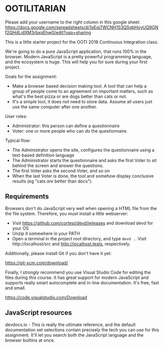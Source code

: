 OOTILITARIAN
============
Please add your username to the right column in this google sheet:
https://docs.google.com/spreadsheets/d/1gEqj7WCNH1S3QSgbHoyUQ9GNf2QHdLidXM3rbxqEhw0/edit?usp=sharing

This is a little starter project for the OOTI 2018 Continuous Integration class.

We're going to do a pure JavaScript application, that runs 100% in the browser.
Modern JavaScript is a pretty powerful programming language, and the ecosystem is huge. This will help you for sure during your first project. 

Goals for the assignment:
* Make a browser based decision making tool. A tool that can help a group of people come to an agreement on important matters, such as what's the best pizza or are dogs better than cats or not.
* It's a simple tool, it does not need to store data. Assume all users just use the same computer after one another.

User roles:
* Administrator: this person can define a questionnaire
* Voter: one or more people who can *do* the questionnaire.

Typical flow:
* The Administrator opens the site, configures the questionnaire using a text-based definition language
* The Administrator starts the questionnaire and asks the first Voter to sit behind the screen and answer the questions.
* The first Voter asks the second Voter, and so on
* When the last Voter is done, the tool and somehow display conclusive results (eg "cats *are* better than docs").

Requirements
------------
Browsers don't do JavaScript very well when opening a HTML file from the the file system. Therefore, you must install a little webserver:

* Visit https://github.com/cortesi/devd/releases and download devd for your OS
* Unzip it somewhere in your PATH
* Open a terminal in the project root directory, and type `devd .`. Visit http://localhost/src and http://localhost.tests, respectively.

Additionally, please install Git if you don't have it yet:

https://git-scm.com/download/

Finally, I *strongly* recommend you use Visual Studio Code for editing the files during this course. It has great support for modern JavaScript and supports really smart autocomplete and in-line documentation. It's free, fast and small. 

https://code.visualstudio.com/Download


JavaScript resources
--------------------
devdocs.io - This is really the ultimate reference, and the default documentation set selections contain precisely the tech you can use for this assignment. It'll let you search both the JavaScript language and the browser builtins at once. 